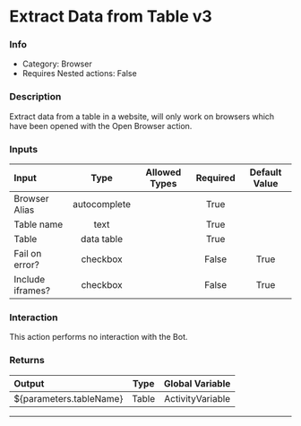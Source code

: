 # Extract Data from Table v3

### Info

- Category: Browser
- Requires Nested actions: False


### Description
Extract data from a table in a website, will only work on browsers which have been opened with the Open Browser action. 


### Inputs

| Input | Type | Allowed Types | Required |  Default Value |
| :--- | :---: | :---: | :---: | :---: |
| Browser Alias | autocomplete |  | True |  |
| Table name | text |  | True |  |
| Table | data table |  | True |  |
| Fail on error? | checkbox |  | False | True |
| Include iframes? | checkbox |  | False | True |


### Interaction
This action performs no interaction with the Bot.

### Returns

| Output | Type | Global Variable |
| :--- | :---: | :---: |
| ${parameters.tableName} | Table | ActivityVariable |

---